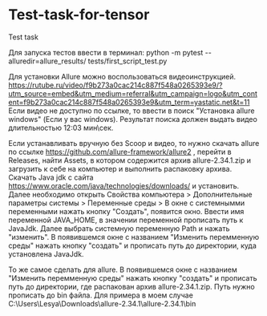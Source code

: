# Test-task-for-tensor
Test task

Для запуска тестов ввести в терминал: python -m pytest --alluredir=allure_results/ tests/first_script_test.py

Для установки Allure можно воспользоваться видеоинструкцией. https://rutube.ru/video/f9b273a0cac214c887f548a0265393e9/?utm_source=embed&utm_medium=referral&utm_campaign=logo&utm_content=f9b273a0cac214c887f548a0265393e9&utm_term=yastatic.net&t=11
Если видео не доступно по ссылке, то ввести в поиск "Установка allure windows" (Если у вас windows). Результат поиска должен выдать видео длительностью 12:03 мин\сек.

Если устанавливать вручную без Scoop и видео, то нужно скачать allure по ссылке https://github.com/allure-framework/allure2 , перейти в Releases, найти Assets, в котором содержится архив allure-2.34.1.zip и загрузить к себе на компьютер и выполнить распаковку архива.
Скачать Java jdk с сайта https://www.oracle.com/java/technologies/downloads/ и установить.
Далее необходимо открыть Свойства компьютера > Дополнительные параметры системы > Переменные среды > В окне с системнымми переменными нажать кнопку "Создать", появится окно. Ввести имя переменной JAVA_HOME, в значении переменной прописать путь к JavaJdk.
Далее выбрать системную переменную Path и нажать "изменить". В появившемся окне с названием "Изменить перемменную среды" нажать кнопку "создать" и прописать путь до директории, куда установлена JavaJdk. 

То же самое сделать для allure. В появившемся окне с названием "Изменить перемменную среды" нажать кнопку "создать" и прописать путь до директории, где распакован архив allure-2.34.1.zip. Путь нужно прописать до bin файла.
Для примера в моем случае C:\Users\Lesya\Downloads\allure-2.34.1\allure-2.34.1\bin 
